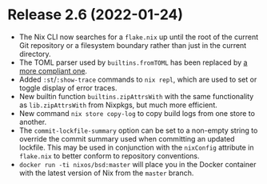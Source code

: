 # Release 2.6 (2022-01-24)

* The Nix CLI now searches for a `flake.nix` up until the root of the current
  Git repository or a filesystem boundary rather than just in the current
  directory.
* The TOML parser used by `builtins.fromTOML` has been replaced by [a
  more compliant one](https://github.com/ToruNiina/toml11).
* Added `:st`/`:show-trace` commands to `nix repl`, which are used to
  set or toggle display of error traces.
* New builtin function `builtins.zipAttrsWith` with the same
  functionality as `lib.zipAttrsWith` from Nixpkgs, but much more
  efficient.
* New command `nix store copy-log` to copy build logs from one store
  to another.
* The `commit-lockfile-summary` option can be set to a non-empty
  string to override the commit summary used when committing an updated
  lockfile.  This may be used in conjunction with the `nixConfig`
  attribute in `flake.nix` to better conform to repository
  conventions.
* `docker run -ti nixos/bsd:master` will place you in the Docker
  container with the latest version of Nix from the `master` branch.
